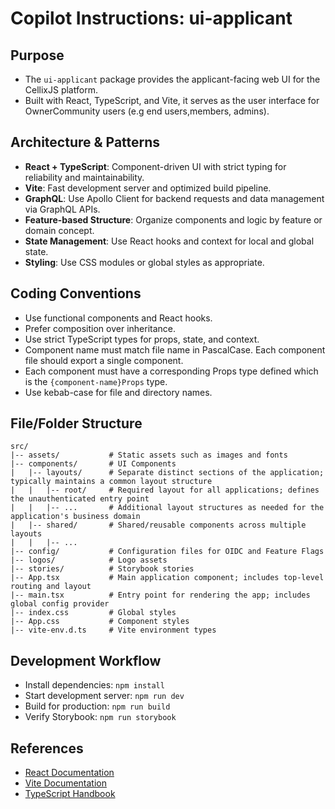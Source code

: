 # Copilot Instructions: ui-applicant

## Purpose

- The `ui-applicant` package provides the applicant-facing web UI for the CellixJS platform.
- Built with React, TypeScript, and Vite, it serves as the user interface for OwnerCommunity users (e.g end users,members, admins).

## Architecture & Patterns

- **React + TypeScript**: Component-driven UI with strict typing for reliability and maintainability.
- **Vite**: Fast development server and optimized build pipeline.
- **GraphQL**: Use Apollo Client for backend requests and data management via GraphQL APIs.
- **Feature-based Structure**: Organize components and logic by feature or domain concept.
- **State Management**: Use React hooks and context for local and global state.
- **Styling**: Use CSS modules or global styles as appropriate.

## Coding Conventions

- Use functional components and React hooks.
- Prefer composition over inheritance.
- Use strict TypeScript types for props, state, and context.
- Component name must match file name in PascalCase. Each component file should export a single component.
- Each component must have a corresponding Props type defined which is the `{component-name}Props` type.
- Use kebab-case for file and directory names.

## File/Folder Structure

```
src/
|-- assets/           # Static assets such as images and fonts
|-- components/       # UI Components
|   |-- layouts/      # Separate distinct sections of the application; typically maintains a common layout structure
|   |   |-- root/     # Required layout for all applications; defines the unauthenticated entry point
|   |   |-- ...       # Additional layout structures as needed for the application's business domain
|   |-- shared/       # Shared/reusable components across multiple layouts
|   |   |-- ...
|-- config/           # Configuration files for OIDC and Feature Flags
|-- logos/            # Logo assets
|-- stories/          # Storybook stories
|-- App.tsx           # Main application component; includes top-level routing and layout
|-- main.tsx          # Entry point for rendering the app; includes global config provider
|-- index.css         # Global styles
|-- App.css           # Component styles
|-- vite-env.d.ts     # Vite environment types
```

## Development Workflow

- Install dependencies: `npm install`
- Start development server: `npm run dev`
- Build for production: `npm run build`
- Verify Storybook: `npm run storybook`


<!-- ## Testing

- Use `vitest` for unit and integration tests.
- Each component should have a corresponding `*.test.tsx` file.
- Coverage reports are generated in `coverage/`. -->

## References

- [React Documentation](https://react.dev/)
- [Vite Documentation](https://vitejs.dev/)
- [TypeScript Handbook](https://www.typescriptlang.org/docs/)
